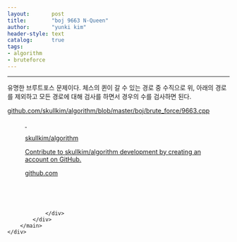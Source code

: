 ```yaml
---
layout:       post
title:        "boj 9663 N-Queen"
author:       "yunki kim"
header-style: text
catalog:      true
tags: 
- algorithm
- bruteforce
---
```


<head></head>
<body id="tt-body-page" class="">
<div id="wrap" class="wrap-right">
    <div id="container">
        <main class="main ">
            <div class="area-main">
                <div class="area-view">
                    <div class="article-header"></div>
                    <hr>
                    <div class="article-view">
                        <div class="contents_style">
                            <p>유명한 브루트포스 문제이다. 체스의 퀸이 갈 수 있는 경로 중 수직으로 위, 아래의 경로를 제외하고 모든 경로에 대해 검사를 하면서 경우의 수를 검사하면 된다.</p>
<p><a href="https://github.com/skullkim/algorithm/blob/master/boj/brute_force/9663.cpp" target="_blank" rel="noopener">github.com/skullkim/algorithm/blob/master/boj/brute_force/9663.cpp</a></p>
<figure id="og_1608299321553" contenteditable="false" data-ke-type="opengraph" data-og-type="object" data-og-title="skullkim/algorithm" data-og-description="Contribute to skullkim/algorithm development by creating an account on GitHub." data-og-host="github.com" data-og-source-url="https://github.com/skullkim/algorithm/blob/master/boj/brute_force/9663.cpp" data-og-url="https://github.com/skullkim/algorithm" data-og-image="https://scrap.kakaocdn.net/dn/dsZy4W/hyIB4ywuEA/SRBH4qo2imR3dr3YqSAYW1/img.jpg?width=400&amp;height=400&amp;face=0_0_400_400"><a href="https://github.com/skullkim/algorithm/blob/master/boj/brute_force/9663.cpp" target="_blank" rel="noopener" data-source-url="https://github.com/skullkim/algorithm/blob/master/boj/brute_force/9663.cpp">
<div class="og-image" style="background-image: url('https://scrap.kakaocdn.net/dn/dsZy4W/hyIB4ywuEA/SRBH4qo2imR3dr3YqSAYW1/img.jpg?width=400&amp;height=400&amp;face=0_0_400_400');">&nbsp;</div>
<div class="og-text">
<p class="og-title">skullkim/algorithm</p>
<p class="og-desc">Contribute to skullkim/algorithm development by creating an account on GitHub.</p>
<p class="og-host">github.com</p>
</div>
</a></figure>
<p>&nbsp;</p>
                        </div>
                        <br>
                        <div class="tags"></div>
                    </div>
                    
                </div>
            </div>
        </main>
    </div>
</div>


</body>